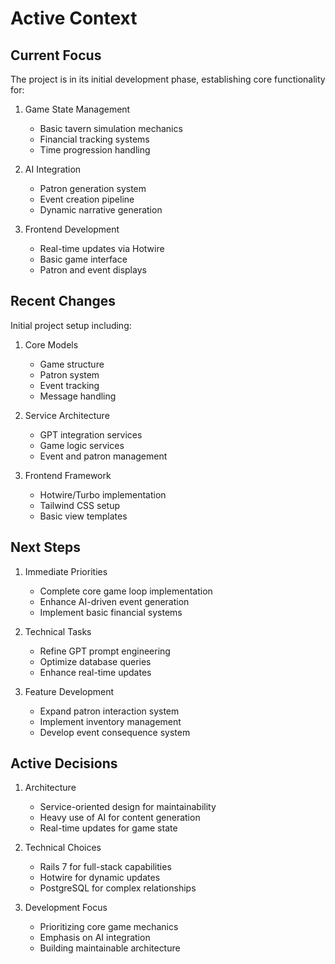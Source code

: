 # Active Context

## Current Focus

The project is in its initial development phase, establishing core functionality for:

1. Game State Management

   - Basic tavern simulation mechanics
   - Financial tracking systems
   - Time progression handling

2. AI Integration

   - Patron generation system
   - Event creation pipeline
   - Dynamic narrative generation

3. Frontend Development

   - Real-time updates via Hotwire
   - Basic game interface
   - Patron and event displays

## Recent Changes

Initial project setup including:

1. Core Models

   - Game structure
   - Patron system
   - Event tracking
   - Message handling

2. Service Architecture

   - GPT integration services
   - Game logic services
   - Event and patron management

3. Frontend Framework

   - Hotwire/Turbo implementation
   - Tailwind CSS setup
   - Basic view templates

## Next Steps

1. Immediate Priorities

   - Complete core game loop implementation
   - Enhance AI-driven event generation
   - Implement basic financial systems

2. Technical Tasks

   - Refine GPT prompt engineering
   - Optimize database queries
   - Enhance real-time updates

3. Feature Development

   - Expand patron interaction system
   - Implement inventory management
   - Develop event consequence system

## Active Decisions

1. Architecture

   - Service-oriented design for maintainability
   - Heavy use of AI for content generation
   - Real-time updates for game state

2. Technical Choices

   - Rails 7 for full-stack capabilities
   - Hotwire for dynamic updates
   - PostgreSQL for complex relationships

3. Development Focus

   - Prioritizing core game mechanics
   - Emphasis on AI integration
   - Building maintainable architecture
